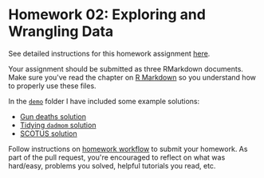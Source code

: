 # Homework 02: Exploring and Wrangling Data

See detailed instructions for this homework assignment [here](https://uc-cfss.github.io/hw02-explore-wrangle-data.html).

Your assignment should be submitted as three RMarkdown documents. Make sure you've read the chapter on [R Markdown](http://r4ds.had.co.nz/r-markdown.html) so you understand how to properly use these files.

In the [`demo`](demo/) folder I have included some example solutions:

* [Gun deaths solution](demo/gun_deaths_solution.md)
* [Tidying `dadmom` solution](demo/dadmom_solution.md)
* [SCOTUS solution](demo/scotus_solution.md)


Follow instructions on [homework workflow](https://uc-cfss.github.io/hw00_homework_guidelines.html#homework_workflow) to submit your homework. As part of the pull request, you're encouraged to reflect on what was hard/easy, problems you solved, helpful tutorials you read, etc.
